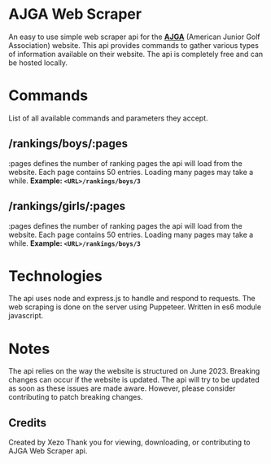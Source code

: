 # AJGA Web Scraper

An easy to use simple web scraper api for the **[AJGA](https://www.ajga.org/)** (American Junior Golf Association) website.
This api provides commands to gather various types of information available on their website. The api is completely free
and can be hosted locally.

# Commands
List of all available commands and parameters they accept.

## /rankings/boys/:pages
:pages defines the number of ranking pages the api will load from the website. Each page contains 50 entries. Loading many pages may take a while.
**Example: `<URL>/rankings/boys/3`**

## /rankings/girls/:pages
:pages defines the number of ranking pages the api will load from the website. Each page contains 50 entries. Loading many pages may take a while.
**Example: `<URL>/rankings/boys/3`**

# Technologies
The api uses node and express.js to handle and respond to requests. The web scraping is done on the server using Puppeteer. Written in es6 module javascript.

# Notes
The api relies on the way the website is structured on June 2023. Breaking changes can occur if the website is updated. The api will try to be updated as soon as these issues are made aware. However, please consider contributing to patch breaking changes.

## Credits
Created by Xezo
Thank you for viewing, downloading, or contributing to AJGA Web Scraper api.